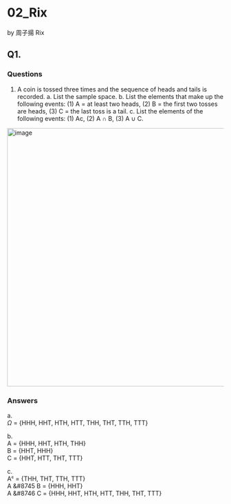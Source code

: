 # 02_Rix

by 周子揚 Rix

## Q1. 

### Questions 

1. A coin is tossed three times and the sequence of heads and tails is recorded.
a. List the sample space.
b. List the elements that make up the following events: (1) A = at least two
heads, (2) B = the first two tosses are heads, (3) C = the last toss is a tail. c. List the elements of the following events: (1) Ac, (2) A ∩ B, (3) A ∪ C.

<img width="601" alt="image" src="https://github.com/user-attachments/assets/a3f5b163-43fa-4823-a379-65add5edaed4">


### Answers

a.   
   $\Omega$ = \{HHH, HHT, HTH, HTT, THH, THT, TTH, TTT\}  
  
b.  
   A = \{HHH, HHT, HTH, THH\}  
   B = \{HHT, HHH\}  
   C = \{HHT, HTT, THT, TTT\}  
  
c.  
   Aᶜ = \{THH, THT, TTH, TTT\}  
   A &#8745 B = \{HHH, HHT\}  
   A &#8746 C = \{HHH, HHT, HTH, HTT, THH, THT, TTT\}

